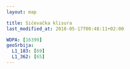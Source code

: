 ```yaml
---
layout: map

title: Sićevačka klisura
last_modified_at: 2018-05-17T00:48:11+02:00

WDPA: [16399]
geoSrbija:
  L1_183: [69]
  L1_362: [65]
---
```

